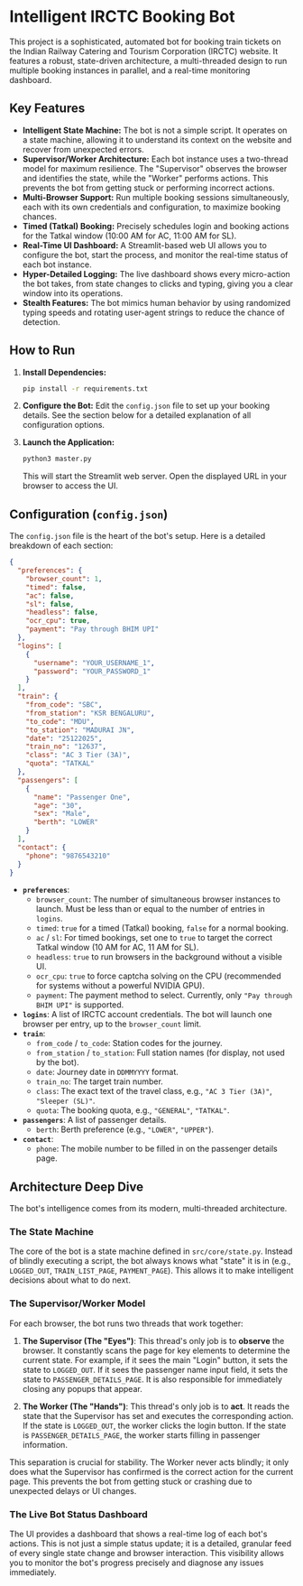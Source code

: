 # Intelligent IRCTC Booking Bot

This project is a sophisticated, automated bot for booking train tickets on the Indian Railway Catering and Tourism Corporation (IRCTC) website. It features a robust, state-driven architecture, a multi-threaded design to run multiple booking instances in parallel, and a real-time monitoring dashboard.

## Key Features

- **Intelligent State Machine:** The bot is not a simple script. It operates on a state machine, allowing it to understand its context on the website and recover from unexpected errors.
- **Supervisor/Worker Architecture:** Each bot instance uses a two-thread model for maximum resilience. The "Supervisor" observes the browser and identifies the state, while the "Worker" performs actions. This prevents the bot from getting stuck or performing incorrect actions.
- **Multi-Browser Support:** Run multiple booking sessions simultaneously, each with its own credentials and configuration, to maximize booking chances.
- **Timed (Tatkal) Booking:** Precisely schedules login and booking actions for the Tatkal window (10:00 AM for AC, 11:00 AM for SL).
- **Real-Time UI Dashboard:** A Streamlit-based web UI allows you to configure the bot, start the process, and monitor the real-time status of each bot instance.
- **Hyper-Detailed Logging:** The live dashboard shows every micro-action the bot takes, from state changes to clicks and typing, giving you a clear window into its operations.
- **Stealth Features:** The bot mimics human behavior by using randomized typing speeds and rotating user-agent strings to reduce the chance of detection.

## How to Run

1.  **Install Dependencies:**
    ```bash
    pip install -r requirements.txt
    ```
2.  **Configure the Bot:**
    Edit the `config.json` file to set up your booking details. See the section below for a detailed explanation of all configuration options.

3.  **Launch the Application:**
    ```bash
    python3 master.py
    ```
    This will start the Streamlit web server. Open the displayed URL in your browser to access the UI.

## Configuration (`config.json`)

The `config.json` file is the heart of the bot's setup. Here is a detailed breakdown of each section:

```json
{
  "preferences": {
    "browser_count": 1,
    "timed": false,
    "ac": false,
    "sl": false,
    "headless": false,
    "ocr_cpu": true,
    "payment": "Pay through BHIM UPI"
  },
  "logins": [
    {
      "username": "YOUR_USERNAME_1",
      "password": "YOUR_PASSWORD_1"
    }
  ],
  "train": {
    "from_code": "SBC",
    "from_station": "KSR BENGALURU",
    "to_code": "MDU",
    "to_station": "MADURAI JN",
    "date": "25122025",
    "train_no": "12637",
    "class": "AC 3 Tier (3A)",
    "quota": "TATKAL"
  },
  "passengers": [
    {
      "name": "Passenger One",
      "age": "30",
      "sex": "Male",
      "berth": "LOWER"
    }
  ],
  "contact": {
    "phone": "9876543210"
  }
}
```

- **`preferences`**:
  - `browser_count`: The number of simultaneous browser instances to launch. Must be less than or equal to the number of entries in `logins`.
  - `timed`: `true` for a timed (Tatkal) booking, `false` for a normal booking.
  - `ac` / `sl`: For timed bookings, set one to `true` to target the correct Tatkal window (10 AM for AC, 11 AM for SL).
  - `headless`: `true` to run browsers in the background without a visible UI.
  - `ocr_cpu`: `true` to force captcha solving on the CPU (recommended for systems without a powerful NVIDIA GPU).
  - `payment`: The payment method to select. Currently, only `"Pay through BHIM UPI"` is supported.
- **`logins`**: A list of IRCTC account credentials. The bot will launch one browser per entry, up to the `browser_count` limit.
- **`train`**:
  - `from_code` / `to_code`: Station codes for the journey.
  - `from_station` / `to_station`: Full station names (for display, not used by the bot).
  - `date`: Journey date in `DDMMYYYY` format.
  - `train_no`: The target train number.
  - `class`: The exact text of the travel class, e.g., `"AC 3 Tier (3A)"`, `"Sleeper (SL)"`.
  - `quota`: The booking quota, e.g., `"GENERAL"`, `"TATKAL"`.
- **`passengers`**: A list of passenger details.
  - `berth`: Berth preference (e.g., `"LOWER"`, `"UPPER"`).
- **`contact`**:
  - `phone`: The mobile number to be filled in on the passenger details page.

## Architecture Deep Dive

The bot's intelligence comes from its modern, multi-threaded architecture.

### The State Machine

The core of the bot is a state machine defined in `src/core/state.py`. Instead of blindly executing a script, the bot always knows what "state" it is in (e.g., `LOGGED_OUT`, `TRAIN_LIST_PAGE`, `PAYMENT_PAGE`). This allows it to make intelligent decisions about what to do next.

### The Supervisor/Worker Model

For each browser, the bot runs two threads that work together:

1.  **The Supervisor (The "Eyes")**: This thread's only job is to **observe** the browser. It constantly scans the page for key elements to determine the current state. For example, if it sees the main "Login" button, it sets the state to `LOGGED_OUT`. If it sees the passenger name input field, it sets the state to `PASSENGER_DETAILS_PAGE`. It is also responsible for immediately closing any popups that appear.

2.  **The Worker (The "Hands")**: This thread's only job is to **act**. It reads the state that the Supervisor has set and executes the corresponding action. If the state is `LOGGED_OUT`, the worker clicks the login button. If the state is `PASSENGER_DETAILS_PAGE`, the worker starts filling in passenger information.

This separation is crucial for stability. The Worker never acts blindly; it only does what the Supervisor has confirmed is the correct action for the current page. This prevents the bot from getting stuck or crashing due to unexpected delays or UI changes.

### The Live Bot Status Dashboard

The UI provides a dashboard that shows a real-time log of each bot's actions. This is not just a simple status update; it is a detailed, granular feed of every single state change and browser interaction. This visibility allows you to monitor the bot's progress precisely and diagnose any issues immediately.

